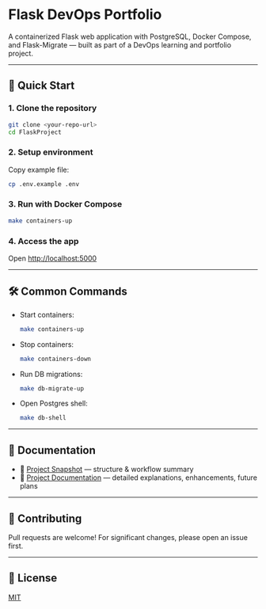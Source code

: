 # Flask DevOps Portfolio

A containerized Flask web application with PostgreSQL, Docker Compose, and Flask-Migrate — built as part of a DevOps learning and portfolio project.

---

## 🚀 Quick Start

### 1. Clone the repository
```bash
git clone <your-repo-url>
cd FlaskProject
```

### 2. Setup environment
Copy example file:
```bash
cp .env.example .env
```

### 3. Run with Docker Compose
```bash
make containers-up
```

### 4. Access the app
Open [http://localhost:5000](http://localhost:5000)

---

## 🛠️ Common Commands

- Start containers:  
  ```bash
  make containers-up
  ```

- Stop containers:  
  ```bash
  make containers-down
  ```

- Run DB migrations:  
  ```bash
  make db-migrate-up
  ```

- Open Postgres shell:  
  ```bash
  make db-shell
  ```

---

## 📄 Documentation

- 📌 [Project Snapshot](https://github.com/karanbsk/FlaskProject/blob/main/PROJECT_SNAPSHOT.md) — structure & workflow summary  
- 📖 [Project Documentation](https://github.com/karanbsk/FlaskProject/blob/main/docs/project_documentation.md) — detailed explanations, enhancements, future plans  

---

## 🤝 Contributing
Pull requests are welcome! For significant changes, please open an issue first.

---

## 📜 License
[MIT](LICENSE)
